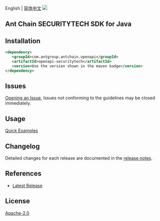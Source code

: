 English | [简体中文](README-CN.md)
![](https://aliyunsdk-pages.alicdn.com/icons/AlibabaCloud.svg)

## Ant Chain SECURITYTECH SDK for Java

## Installation

```xml
<dependency>
   <groupId>com.antgroup.antchain.openapi</groupId>
   <artifactId>openapi-securitytech</artifactId>
   <version>Use the version shown in the maven badge</version>
</dependency>
```

## Issues
[Opening an Issue](https://github.com/alipay/antchain-openapi-prod-sdk/issues/new), Issues not conforming to the guidelines may be closed immediately.

## Usage
[Quick Examples](https://github.com/alipay/antchain-openapi-prod-sdk/blob/master/docs/0-Examples-EN.md#quick-examples)

## Changelog
Detailed changes for each release are documented in the [release notes](./ChangeLog.txt).

## References
* [Latest Release](https://github.com/alipay/antchain-openapi-prod-sdk/)

## License
[Apache-2.0](http://www.apache.org/licenses/LICENSE-2.0)
